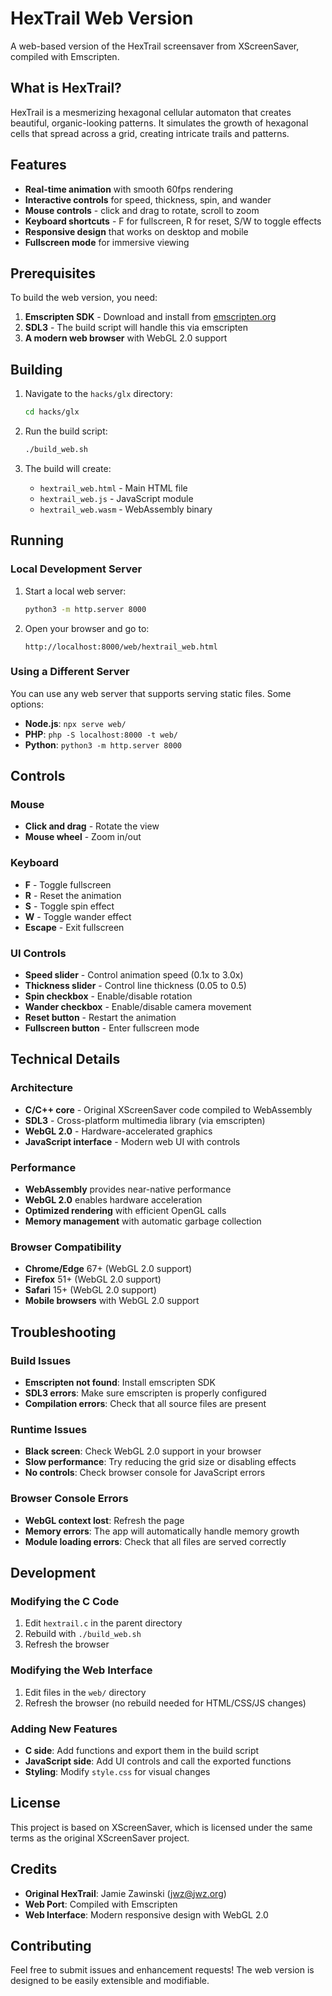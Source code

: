 # HexTrail Web Version

A web-based version of the HexTrail screensaver from XScreenSaver, compiled with Emscripten.

## What is HexTrail?

HexTrail is a mesmerizing hexagonal cellular automaton that creates beautiful, organic-looking patterns. It simulates the growth of hexagonal cells that spread across a grid, creating intricate trails and patterns.

## Features

- **Real-time animation** with smooth 60fps rendering
- **Interactive controls** for speed, thickness, spin, and wander
- **Mouse controls** - click and drag to rotate, scroll to zoom
- **Keyboard shortcuts** - F for fullscreen, R for reset, S/W to toggle effects
- **Responsive design** that works on desktop and mobile
- **Fullscreen mode** for immersive viewing

## Prerequisites

To build the web version, you need:

1. **Emscripten SDK** - Download and install from [emscripten.org](https://emscripten.org/docs/getting_started/downloads.html)
2. **SDL3** - The build script will handle this via emscripten
3. **A modern web browser** with WebGL 2.0 support

## Building

1. Navigate to the `hacks/glx` directory:
   ```bash
   cd hacks/glx
   ```

2. Run the build script:
   ```bash
   ./build_web.sh
   ```

3. The build will create:
   - `hextrail_web.html` - Main HTML file
   - `hextrail_web.js` - JavaScript module
   - `hextrail_web.wasm` - WebAssembly binary

## Running

### Local Development Server

1. Start a local web server:
   ```bash
   python3 -m http.server 8000
   ```

2. Open your browser and go to:
   ```
   http://localhost:8000/web/hextrail_web.html
   ```

### Using a Different Server

You can use any web server that supports serving static files. Some options:

- **Node.js**: `npx serve web/`
- **PHP**: `php -S localhost:8000 -t web/`
- **Python**: `python3 -m http.server 8000`

## Controls

### Mouse
- **Click and drag** - Rotate the view
- **Mouse wheel** - Zoom in/out

### Keyboard
- **F** - Toggle fullscreen
- **R** - Reset the animation
- **S** - Toggle spin effect
- **W** - Toggle wander effect
- **Escape** - Exit fullscreen

### UI Controls
- **Speed slider** - Control animation speed (0.1x to 3.0x)
- **Thickness slider** - Control line thickness (0.05 to 0.5)
- **Spin checkbox** - Enable/disable rotation
- **Wander checkbox** - Enable/disable camera movement
- **Reset button** - Restart the animation
- **Fullscreen button** - Enter fullscreen mode

## Technical Details

### Architecture
- **C/C++ core** - Original XScreenSaver code compiled to WebAssembly
- **SDL3** - Cross-platform multimedia library (via emscripten)
- **WebGL 2.0** - Hardware-accelerated graphics
- **JavaScript interface** - Modern web UI with controls

### Performance
- **WebAssembly** provides near-native performance
- **WebGL 2.0** enables hardware acceleration
- **Optimized rendering** with efficient OpenGL calls
- **Memory management** with automatic garbage collection

### Browser Compatibility
- **Chrome/Edge** 67+ (WebGL 2.0 support)
- **Firefox** 51+ (WebGL 2.0 support)
- **Safari** 15+ (WebGL 2.0 support)
- **Mobile browsers** with WebGL 2.0 support

## Troubleshooting

### Build Issues
- **Emscripten not found**: Install emscripten SDK
- **SDL3 errors**: Make sure emscripten is properly configured
- **Compilation errors**: Check that all source files are present

### Runtime Issues
- **Black screen**: Check WebGL 2.0 support in your browser
- **Slow performance**: Try reducing the grid size or disabling effects
- **No controls**: Check browser console for JavaScript errors

### Browser Console Errors
- **WebGL context lost**: Refresh the page
- **Memory errors**: The app will automatically handle memory growth
- **Module loading errors**: Check that all files are served correctly

## Development

### Modifying the C Code
1. Edit `hextrail.c` in the parent directory
2. Rebuild with `./build_web.sh`
3. Refresh the browser

### Modifying the Web Interface
1. Edit files in the `web/` directory
2. Refresh the browser (no rebuild needed for HTML/CSS/JS changes)

### Adding New Features
- **C side**: Add functions and export them in the build script
- **JavaScript side**: Add UI controls and call the exported functions
- **Styling**: Modify `style.css` for visual changes

## License

This project is based on XScreenSaver, which is licensed under the same terms as the original XScreenSaver project.

## Credits

- **Original HexTrail**: Jamie Zawinski (jwz@jwz.org)
- **Web Port**: Compiled with Emscripten
- **Web Interface**: Modern responsive design with WebGL 2.0

## Contributing

Feel free to submit issues and enhancement requests! The web version is designed to be easily extensible and modifiable. 